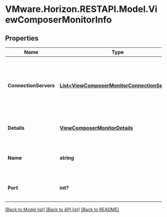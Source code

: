 # VMware.Horizon.RESTAPI.Model.ViewComposerMonitorInfo
## Properties

Name | Type | Description | Notes
------------ | ------------- | ------------- | -------------
**ConnectionServers** | [**List&lt;ViewComposerMonitorConnectionServer&gt;**](ViewComposerMonitorConnectionServer.md) | Information about the View Composer connections from each of the connection servers. | 
**Details** | [**ViewComposerMonitorDetails**](ViewComposerMonitorDetails.md) | Details about the View Composer. | 
**Name** | **string** | View Composer server host name or IP address. | 
**Port** | **int?** | View Composer server port number. | 

[[Back to Model list]](../README.md#documentation-for-models) [[Back to API list]](../README.md#documentation-for-api-endpoints) [[Back to README]](../README.md)

